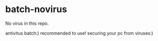 # batch-novirus
No virus in this repo.

antivitus batch:) recommended to use! securing your pc from viruses:)
